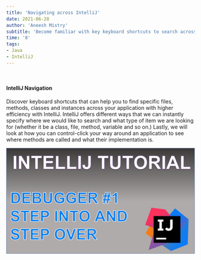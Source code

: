```yaml
---
title: 'Navigating across IntelliJ'
date: 2021-06-28
author: 'Aneesh Mistry'
subtitle: 'Become familiar with key keyboard shortcuts to search across application files and method calls.'
time: '8'
tags:
- Java
- IntelliJ
---
```


<br>
<h4>IntelliJ Navigation</h4>
<p>
Discover keyboard shortcuts that can help you to find specific files, methods, classes and instances across your application with higher efficiency with IntelliJ. 
IntelliJ offers different ways that we can instantly specify where we would like to search and what type of item we are looking for (whether it be a class, file, method, variable and so on.)
Lastly, we will look at how you can control-click your way around an application to see where methods are called and what their implementation is.

[![YouTube video link](../images/057_debug.jpg)](https://youtu.be/rMgGV_nFVdc)
</p>

